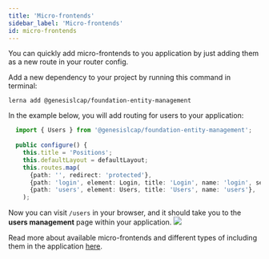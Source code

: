 ```yaml
---
title: 'Micro-frontends'
sidebar_label: 'Micro-frontends'
id: micro-frontends
---
```


You can quickly add micro-frontends to you application by just adding them as a new route in your router config. 

Add a new dependency to your project by running this command in terminal:

```shell title='/client/web/'
lerna add @genesislcap/foundation-entity-management
```

In the example below, you will add routing for users to your application:

```typescript title='routes/config.ts' 
  import { Users } from '@genesislcap/foundation-entity-management';
  
  public configure() {
    this.title = 'Positions';
    this.defaultLayout = defaultLayout;
    this.routes.map(
      {path: '', redirect: 'protected'},
      {path: 'login', element: Login, title: 'Login', name: 'login', settings: {public: true}, childRouters: true, layout: loginLayout},
      {path: 'users', element: Users, title: 'Users', name: 'users'},
    );
```

Now you can visit `/users` in your browser, and it should take you to the **users management** page within your application.
![](/img/user-management.png)

Read more about available micro-frontends and different types of including them in the application [here](/front-end/micro-front-ends/introduction/).
